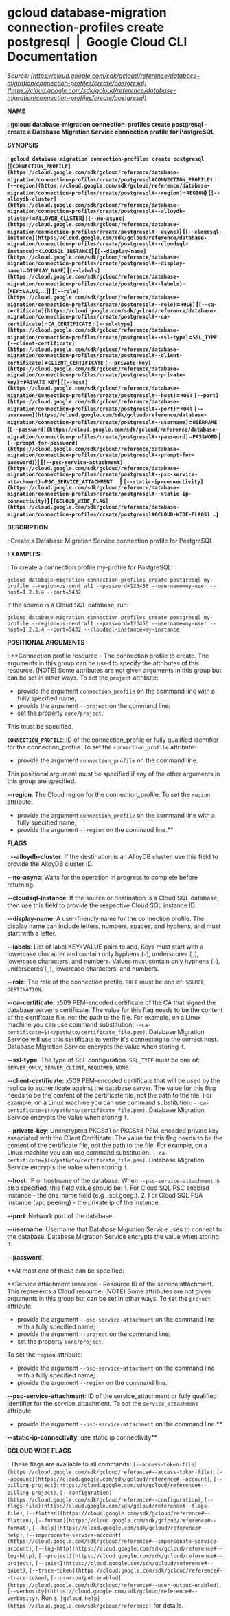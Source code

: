 # gcloud database-migration connection-profiles create postgresql  |  Google Cloud CLI Documentation

*Source: [https://cloud.google.com/sdk/gcloud/reference/database-migration/connection-profiles/create/postgresql](https://cloud.google.com/sdk/gcloud/reference/database-migration/connection-profiles/create/postgresql)*

**NAME**

: **gcloud database-migration connection-profiles create postgresql - create a Database Migration Service connection profile for PostgreSQL**

**SYNOPSIS**

: **`gcloud database-migration connection-profiles create postgresql` (`[CONNECTION_PROFILE](https://cloud.google.com/sdk/gcloud/reference/database-migration/connection-profiles/create/postgresql#CONNECTION_PROFILE)` : `[--region](https://cloud.google.com/sdk/gcloud/reference/database-migration/connection-profiles/create/postgresql#--region)`=`REGION`) [`[--alloydb-cluster](https://cloud.google.com/sdk/gcloud/reference/database-migration/connection-profiles/create/postgresql#--alloydb-cluster)`=`ALLOYDB_CLUSTER`] [`[--no-async](https://cloud.google.com/sdk/gcloud/reference/database-migration/connection-profiles/create/postgresql#--async)`] [`[--cloudsql-instance](https://cloud.google.com/sdk/gcloud/reference/database-migration/connection-profiles/create/postgresql#--cloudsql-instance)`=`CLOUDSQL_INSTANCE`] [`[--display-name](https://cloud.google.com/sdk/gcloud/reference/database-migration/connection-profiles/create/postgresql#--display-name)`=`DISPLAY_NAME`] [`[--labels](https://cloud.google.com/sdk/gcloud/reference/database-migration/connection-profiles/create/postgresql#--labels)`=[`KEY`=`VALUE`,…]] [`[--role](https://cloud.google.com/sdk/gcloud/reference/database-migration/connection-profiles/create/postgresql#--role)`=`ROLE`] [`[--ca-certificate](https://cloud.google.com/sdk/gcloud/reference/database-migration/connection-profiles/create/postgresql#--ca-certificate)`=`CA_CERTIFICATE` : `[--ssl-type](https://cloud.google.com/sdk/gcloud/reference/database-migration/connection-profiles/create/postgresql#--ssl-type)`=`SSL_TYPE` `[--client-certificate](https://cloud.google.com/sdk/gcloud/reference/database-migration/connection-profiles/create/postgresql#--client-certificate)`=`CLIENT_CERTIFICATE` `[--private-key](https://cloud.google.com/sdk/gcloud/reference/database-migration/connection-profiles/create/postgresql#--private-key)`=`PRIVATE_KEY`] [`[--host](https://cloud.google.com/sdk/gcloud/reference/database-migration/connection-profiles/create/postgresql#--host)`=`HOST` `[--port](https://cloud.google.com/sdk/gcloud/reference/database-migration/connection-profiles/create/postgresql#--port)`=`PORT` `[--username](https://cloud.google.com/sdk/gcloud/reference/database-migration/connection-profiles/create/postgresql#--username)`=`USERNAME` (`[--password](https://cloud.google.com/sdk/gcloud/reference/database-migration/connection-profiles/create/postgresql#--password)`=`PASSWORD` | `[--prompt-for-password](https://cloud.google.com/sdk/gcloud/reference/database-migration/connection-profiles/create/postgresql#--prompt-for-password)`)] [`[--psc-service-attachment](https://cloud.google.com/sdk/gcloud/reference/database-migration/connection-profiles/create/postgresql#--psc-service-attachment)`=`PSC_SERVICE_ATTACHMENT`     | `[--static-ip-connectivity](https://cloud.google.com/sdk/gcloud/reference/database-migration/connection-profiles/create/postgresql#--static-ip-connectivity)`] [`[GCLOUD_WIDE_FLAG](https://cloud.google.com/sdk/gcloud/reference/database-migration/connection-profiles/create/postgresql#GCLOUD-WIDE-FLAGS) …`]**

**DESCRIPTION**

: Create a Database Migration Service connection profile for PostgreSQL.

**EXAMPLES**

: To create a connection profile my-profile for PostgreSQL:

```
gcloud database-migration connection-profiles create postgresql my-profile --region=us-central1 --password=123456 --username=my-user --host=1.2.3.4 --port=5432
```

If the source is a Cloud SQL database, run:

```
gcloud database-migration connection-profiles create postgresql my-profile --region=us-central1 --password=123456 --username=my-user --host=1.2.3.4 --port=5432 --cloudsql-instance=my-instance
```

**POSITIONAL ARGUMENTS**

: **Connection profile resource - The connection profile to create. The arguments in
this group can be used to specify the attributes of this resource. (NOTE) Some
attributes are not given arguments in this group but can be set in other ways.
To set the `project` attribute:

- provide the argument `connection_profile` on the command line with a
fully specified name;
- provide the argument `--project` on the command line;
- set the property `core/project`.

This must be specified.

**`CONNECTION_PROFILE`**:
ID of the connection_profile or fully qualified identifier for the
connection_profile.
To set the `connection_profile` attribute:

- provide the argument `connection_profile` on the command line.

This positional argument must be specified if any of the other arguments in this
group are specified.

**--region**:
The Cloud region for the connection_profile.
To set the `region` attribute:

- provide the argument `connection_profile` on the command line with a
fully specified name;
- provide the argument `--region` on the command line.**

**FLAGS**

: **--alloydb-cluster**:
If the destination is an AlloyDB cluster, use this field to provide the AlloyDB
cluster ID.

**--no-async**:
Waits for the operation in progress to complete before returning.

**--cloudsql-instance**:
If the source or destination is a Cloud SQL database, then use this field to
provide the respective Cloud SQL instance ID.

**--display-name**:
A user-friendly name for the connection profile. The display name can include
letters, numbers, spaces, and hyphens, and must start with a letter.

**--labels**:
List of label KEY=VALUE pairs to add.
Keys must start with a lowercase character and contain only hyphens
(`-`), underscores (`_`), lowercase characters, and
numbers. Values must contain only hyphens (`-`), underscores
(`_`), lowercase characters, and numbers.

**--role**:
The role of the connection profile. `ROLE` must be one of:
`SOURCE`, `DESTINATION`.

**--ca-certificate**:
x509 PEM-encoded certificate of the CA that signed the database server's
certificate. The value for this flag needs to be the content of the certificate
file, not the path to the file. For example, on a Linux machine you can use
command substitution:
<code>--ca-certificate=$(</path/to/certificate_file.pem)</code>.
Database Migration Service will use this certificate to verify it's connecting
to the correct host. Database Migration Service encrypts the value when storing
it.

**--ssl-type**:
The type of SSL configuration. `SSL_TYPE` must be one of:
`SERVER_ONLY`, `SERVER_CLIENT`, `REQUIRED`,
`NONE`.

**--client-certificate**:
x509 PEM-encoded certificate that will be used by the replica to authenticate
against the database server. The value for this flag needs to be the content of
the certificate file, not the path to the file. For example, on a Linux machine
you can use command substitution:
<code>--ca-certificate=$(</path/to/certificate_file.pem)</code>.
Database Migration Service encrypts the value when storing it.

**--private-key**:
Unencrypted PKCS#1 or PKCS#8 PEM-encoded private key associated with the Client
Certificate. The value for this flag needs to be the content of the certificate
file, not the path to the file. For example, on a Linux machine you can use
command substitution:
<code>--ca-certificate=$(</path/to/certificate_file.pem)</code>.
Database Migration Service encrypts the value when storing it.

**--host**:
IP or hostname of the database. When `--psc-service-attachment` is
also specified, this field value should be: 1. For Cloud SQL PSC enabled
instance - the dns_name field (e.g <uid>.<region>.sql.goog.). 2. For
Cloud SQL PSA instance (vpc peering) - the private ip of the instance.

**--port**:
Network port of the database.

**--username**:
Username that Database Migration Service uses to connect to the database.
Database Migration Service encrypts the value when storing it.

**--password**

**At most one of these can be specified:

**Service attachment resource - Resource ID of the service attachment. This
represents a Cloud resource. (NOTE) Some attributes are not given arguments in
this group but can be set in other ways.
To set the `project` attribute:

- provide the argument `--psc-service-attachment` on the command line
with a fully specified name;
- provide the argument `--project` on the command line;
- set the property `core/project`.

To set the `region` attribute:

- provide the argument `--psc-service-attachment` on the command line
with a fully specified name;
- provide the argument `--region` on the command line.

**--psc-service-attachment**:
ID of the service_attachment or fully qualified identifier for the
service_attachment.
To set the `service_attachment` attribute:

- provide the argument `--psc-service-attachment` on the command line.**

**--static-ip-connectivity**:
use static ip connectivity**

**GCLOUD WIDE FLAGS**

: These flags are available to all commands: `[--access-token-file](https://cloud.google.com/sdk/gcloud/reference#--access-token-file)`,
`[--account](https://cloud.google.com/sdk/gcloud/reference#--account)`, `[--billing-project](https://cloud.google.com/sdk/gcloud/reference#--billing-project)`,
`[--configuration](https://cloud.google.com/sdk/gcloud/reference#--configuration)`,
`[--flags-file](https://cloud.google.com/sdk/gcloud/reference#--flags-file)`,
`[--flatten](https://cloud.google.com/sdk/gcloud/reference#--flatten)`, `[--format](https://cloud.google.com/sdk/gcloud/reference#--format)`, `[--help](https://cloud.google.com/sdk/gcloud/reference#--help)`, `[--impersonate-service-account](https://cloud.google.com/sdk/gcloud/reference#--impersonate-service-account)`,
`[--log-http](https://cloud.google.com/sdk/gcloud/reference#--log-http)`,
`[--project](https://cloud.google.com/sdk/gcloud/reference#--project)`, `[--quiet](https://cloud.google.com/sdk/gcloud/reference#--quiet)`, `[--trace-token](https://cloud.google.com/sdk/gcloud/reference#--trace-token)`, `[--user-output-enabled](https://cloud.google.com/sdk/gcloud/reference#--user-output-enabled)`,
`[--verbosity](https://cloud.google.com/sdk/gcloud/reference#--verbosity)`.
Run `$ [gcloud help](https://cloud.google.com/sdk/gcloud/reference)` for details.